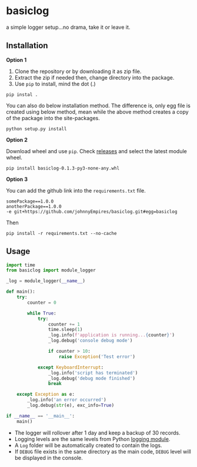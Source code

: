 # basiclog

a simple logger setup...no drama, take it or leave it.


## Installation

**Option 1**

1. Clone the repository or by downloading it as zip file.
2. Extract the zip if needed then, change directory into the package.
3. Use `pip` to install, mind the dot (.)
```
pip instal .
```
You can also do below installation method. The difference is, only egg file is
created using below method, mean while the above method creates a copy of the
package into the site-packages.
```
python setup.py install
```

**Option 2**

Download wheel and use `pip`. Check [releases](https://github.com/johnnyEmpires/basiclog/releases) and select the latest module wheel.

```shell
pip install basiclog-0.1.3-py3-none-any.whl
```

**Option 3**

You can add the github link into the `requirements.txt` file.

```
somePackage==1.0.0
anotherPackage==1.0.0
-e git+https://github.com/johnnyEmpires/basiclog.git#egg=basiclog
```

Then

```
pip install -r requirements.txt --no-cache
```

## Usage

```python
import time
from basiclog import module_logger

_log = module_logger(__name__)

def main():
    try:
        counter = 0

        while True:
            try:
                counter += 1
                time.sleep(1)
                _log.info(f'application is running...{counter}')
                _log.debug('console debug mode')

                if counter > 10:
                    raise Exception('Test error')

            except KeyboardInterrupt:
                _log.info('script has terminated')
                _log.debug('debug mode finished')
                break

    except Exception as e:
        _log.info('an error occurred')
        _log.debug(str(e), exc_info=True)

if __name__ == '__main__':
    main()

```

* The logger will rollover after 1 day and keep a backup of 30 records.
* Logging levels are the same levels from Python [logging module](https://docs.python.org/2/library/logging.html#logging-levels).
* A `Log` folder will be automatically created to contain the logs.
* If `DEBUG` file exists in the same directory as the main code, `DEBUG` level will be displayed in the console.
